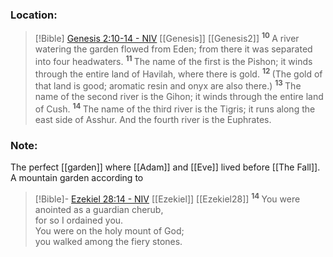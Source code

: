 ### Location:
> [!Bible] [Genesis 2:10-14 - NIV](https://bolls.life/NIV/1/2/) [[Genesis]] [[Genesis2]]
>  <sup> **10** </sup>A river watering the garden flowed from Eden; from there it was separated into four headwaters. <sup> **11** </sup>The name of the first is the Pishon; it winds through the entire land of Havilah, where there is gold. <sup> **12** </sup>(The gold of that land is good; aromatic resin and onyx are also there.) <sup> **13** </sup>The name of the second river is the Gihon; it winds through the entire land of Cush. <sup> **14** </sup>The name of the third river is the Tigris; it runs along the east side of Asshur. And the fourth river is the Euphrates.
### Note:
The perfect [[garden]] where [[Adam]] and [[Eve]] lived before [[The Fall]]. A mountain garden according to 
> [!Bible]- [Ezekiel 28:14 - NIV](https://bolls.life/NIV/26/28/) [[Ezekiel]] [[Ezekiel28]]
>  <sup> **14** </sup>You were anointed as a guardian cherub,<br/>for so I ordained you.<br/>You were on the holy mount of God;<br/>you walked among the fiery stones.
